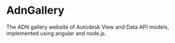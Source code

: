 AdnGallery
==========

The ADN gallery website of Autodesk View and Data API models, implemented using angular and node.js.
